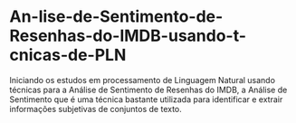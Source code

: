 # An-lise-de-Sentimento-de-Resenhas-do-IMDB-usando-t-cnicas-de-PLN
Iniciando os estudos em processamento de Linguagem Natural usando técnicas para a Análise de Sentimento de Resenhas do IMDB, a Análise de Sentimento que é uma técnica bastante utilizada para identificar e extrair informações subjetivas de conjuntos de texto.
